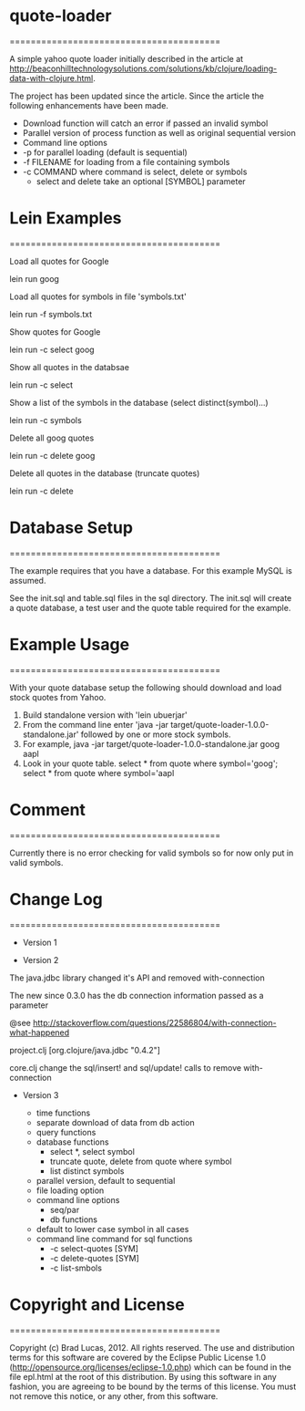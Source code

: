 # quote-loader
========================================

A simple yahoo quote loader initially described in the article at http://beaconhilltechnologysolutions.com/solutions/kb/clojure/loading-data-with-clojure.html.

The project has been updated since the article. Since the article the following enhancements have been made.

- Download function will catch an error if passed an invalid symbol
- Parallel version of process function as well as original sequential version
- Command line options
 - -p for parallel loading (default is sequential)
 - -f FILENAME for loading from a file containing symbols
 - -c COMMAND where command is select, delete or symbols
   - select and delete take an optional [SYMBOL] parameter

# Lein Examples
========================================

Load all quotes for Google

lein run goog

Load all quotes for symbols in file 'symbols.txt'

lein run -f symbols.txt

Show quotes for Google

lein run -c select goog

Show all quotes in the databsae

lein run -c select

Show a list of the symbols in the database (select distinct(symbol)...)

lein run -c symbols

Delete all goog quotes

lein run -c delete goog

Delete all quotes in the database (truncate quotes)

lein run -c delete



# Database Setup
========================================

The example requires that you have a database. For this example MySQL is assumed.

See the init.sql and table.sql files in the sql directory. The init.sql will create a quote database, a test user and the quote table required for the example.

# Example Usage
========================================

With your quote database setup the following should download and load stock quotes from Yahoo.

1. Build standalone version with 'lein ubuerjar'
2. From the command line enter 'java -jar target/quote-loader-1.0.0-standalone.jar'
   followed by one or more stock symbols.
3. For example, java -jar target/quote-loader-1.0.0-standalone.jar goog aapl
4. Look in your quote table.
   select * from quote where symbol='goog';
   select * from quote where symbol='aapl

# Comment
========================================

Currently there is no error checking for valid symbols so for now only put in valid symbols.


# Change Log
========================================

* Version 1

* Version 2

The java.jdbc library changed it's API and removed with-connection

The new since 0.3.0 has the db connection information passed as a parameter

@see http://stackoverflow.com/questions/22586804/with-connection-what-happened

project.clj [org.clojure/java.jdbc "0.4.2"]

core.clj change the sql/insert! and sql/update! calls to remove with-connection

* Version 3

  - time functions
  - separate download of data from db action
  - query functions
  - database functions
    -   select *, select symbol
    -   truncate quote, delete from quote where symbol
    -   list distinct symbols
  - parallel version, default to sequential
  - file loading option
  - command line options
    -  seq/par
    -  db functions
  - default to lower case symbol in all cases
  - command line command for sql functions
    -   -c select-quotes [SYM]
    -   -c delete-quotes [SYM]
    -   -c list-smbols




# Copyright and License
========================================

Copyright (c) Brad Lucas, 2012. All rights reserved.  The use and
distribution terms for this software are covered by the Eclipse Public
License 1.0 (http://opensource.org/licenses/eclipse-1.0.php) which can
be found in the file epl.html at the root of this distribution.
By using this software in any fashion, you are agreeing to be bound by
the terms of this license.  You must not remove this notice, or any
other, from this software.
